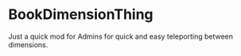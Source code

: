 BookDimensionThing
==================

Just a quick mod for Admins for quick and easy teleporting between dimensions.
